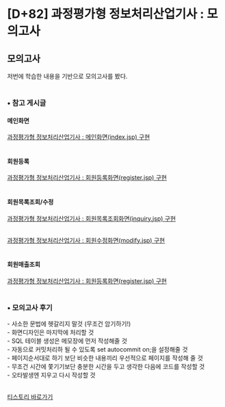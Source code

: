 # [D+82] 과정평가형 정보처리산업기사 : 모의고사

## 모의고사

저번에 학습한 내용을 기반으로 모의고사를 봤다.<br><br>

### • 참고 게시글

#### <b>메인화면</b>

[과정평가형 정보처리산업기사 : 메인화면(index.jsp) 구현](https://onelight-stay.tistory.com/699)<br><br>

#### <b>회원등록</b>

[과정평가형 정보처리산업기사 : 회원등록화면(register.jsp) 구현](https://onelight-stay.tistory.com/700)<br><br>

#### <b>회원목록조회/수정</b>

[과정평가형 정보처리산업기사 : 회원목록조회화면(inquiry.jsp) 구현](https://onelight-stay.tistory.com/701)<br><br>

[과정평가형 정보처리산업기사 : 회원수정화면(modify.jsp) 구현](https://onelight-stay.tistory.com/702)<br><br>

#### <b>회원매출조회</b>

[과정평가형 정보처리산업기사 : 회원등록화면(register.jsp) 구현](https://onelight-stay.tistory.com/703)<br><br>

### • 모의고사 후기

\- 사소한 문법에 헷갈리지 말것 (무조건 암기하기!)<br>
\- 화면디자인은 마지막에 처리할 것<br>
\- SQL 테이블 생성은 메모장에 먼저 작성해줄 것<br>
\- 자동으로 커밋처리하 될 수 있도록 set autocommit on;을 설정해줄 것<br>
\- 페이지순서대로 하기 보단 비슷한 내용끼리 우선적으로 페이지를 작성해 줄 것<br>
\- 무조건 시간에 쫓기기보단 충분한 시간을 두고 생각한 다음에 코드를 작성할 것<br>
\- 오타발생엔 지우고 다시 작성할 것<br><br>


[티스토리 바로가기](https://onelight-stay.tistory.com/704)
